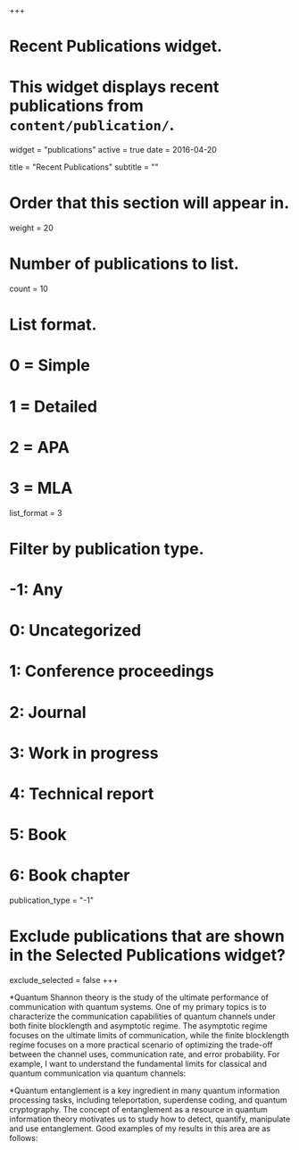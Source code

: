 +++
# Recent Publications widget.
# This widget displays recent publications from `content/publication/`.
widget = "publications"
active = true
date = 2016-04-20

title = "Recent Publications"
subtitle = ""

# Order that this section will appear in.
weight = 20

# Number of publications to list.
count = 10

# List format.
#   0 = Simple
#   1 = Detailed
#   2 = APA
#   3 = MLA
list_format = 3

# Filter by publication type.
# -1: Any
#  0: Uncategorized
#  1: Conference proceedings
#  2: Journal
#  3: Work in progress
#  4: Technical report
#  5: Book
#  6: Book chapter
publication_type = "-1"

# Exclude publications that are shown in the Selected Publications widget?
exclude_selected = false
+++


*Quantum Shannon theory is the study of the ultimate performance of communication with quantum systems. One of my primary topics is to characterize the communication capabilities of quantum channels under both finite blocklength and asymptotic regime. The asymptotic regime focuses on the ultimate limits of communication, while the finite blocklength regime focuses on a more practical scenario of optimizing the trade-off between the channel uses, communication rate, and error probability. For example, I want to understand the fundamental limits for classical and quantum communication via quantum channels:

*Quantum entanglement is a key ingredient in many quantum information processing tasks, including teleportation, superdense coding, and quantum cryptography. The concept of entanglement as a resource in quantum information theory motivates us to study how to detect, quantify, manipulate and use entanglement. Good examples of my results in this area are as follows:



